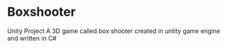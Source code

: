 # Boxshooter
Unity Project
A 3D game called box shooter created in untity game engine and written in C#
